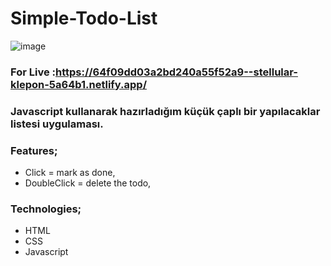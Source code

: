 # Simple-Todo-List

![image](https://user-images.githubusercontent.com/120296952/218460984-47c23295-e5a0-4da2-adcd-ca3b69f1abc8.png)
### For Live :https://64f09dd03a2bd240a55f52a9--stellular-klepon-5a64b1.netlify.app/
### Javascript kullanarak hazırladığım küçük çaplı bir yapılacaklar listesi uygulaması.

### Features;
* Click = mark as done,
* DoubleClick = delete the todo,

### Technologies;
* HTML
* CSS
* Javascript
